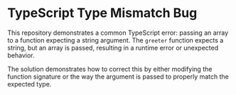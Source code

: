 # TypeScript Type Mismatch Bug

This repository demonstrates a common TypeScript error: passing an array to a function expecting a string argument.  The `greeter` function expects a string, but an array is passed, resulting in a runtime error or unexpected behavior.

The solution demonstrates how to correct this by either modifying the function signature or the way the argument is passed to properly match the expected type.